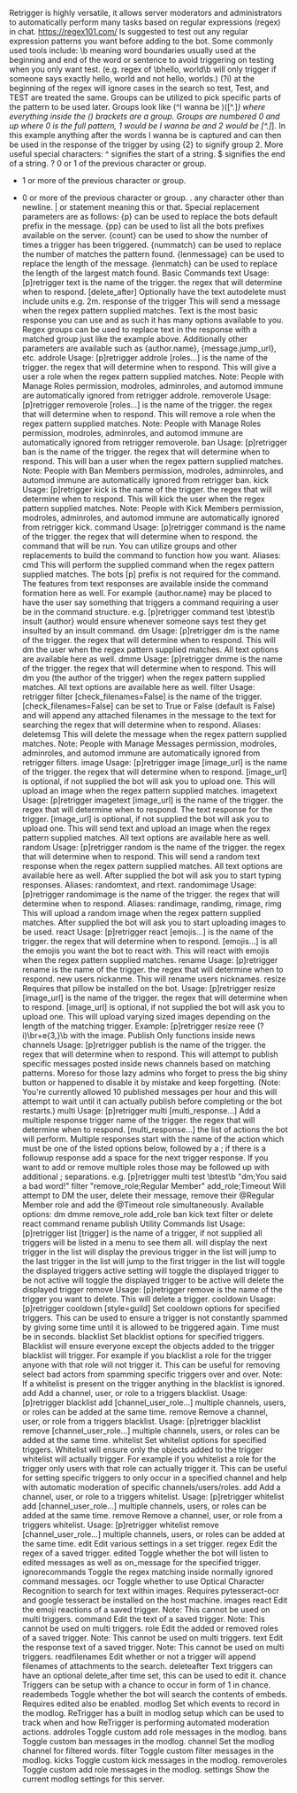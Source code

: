 Retrigger is highly versatile, it allows server moderators and administrators to automatically perform many tasks based on regular expressions (regex) in chat. https://regex101.com/ Is suggested to test out any regular expression patterns you want before adding to the bot. Some commonly used tools include:
\b meaning word boundaries usually used at the beginning and end of the word or sentence to avoid triggering on testing when you only want test. (e.g. regex of \bhello, world\b will only trigger if someone says exactly hello, world and not hello, worlds.)
(?i) at the beginning of the regex will ignore cases in the search so test, Test, and TEST are treated the same.
Groups can be utilized to pick specific parts of the pattern to be used later. Groups look like (^I wanna be )([^.]*) where everything inside the () brackets are a group. Groups are numbered 0 and up where 0 is the full pattern, 1 would be I wanna be and 2 would be [^.]*]. In this example anything after the words I wanna be is captured and can then be used in the response of the trigger by using {2} to signify group 2.
More useful special characters:
^ signifies the start of a string.
$ signifies the end of a string.
? 0 or 1 of the previous character or group.
+ 1 or more of the previous character or group.
* 0 or more of the previous character or group.
. any character other than newline.
| or statement meaning this or that.
Special replacement parameters are as follows:
{p} can be used to replace the bots default prefix in the message.
{pp} can be used to list all the bots prefixes available on the server.
{count} can be used to show the number of times a trigger has been triggered.
{nummatch} can be used to replace the number of matches the pattern found.
{lenmessage} can be used to replace the length of the message.
{lenmatch} can be used to replace the length of the largest match found.
Basic Commands
text
Usage: [p]retrigger text <name> <regex> <text>
<name> is the name of the trigger.
<regex> the regex that will determine when to respond.
[delete_after] Optionally have the text autodelete must include units e.g. 2m.
<text> response of the trigger This will send a message when the regex pattern supplied matches. Text is the most basic response you can use and as such it has many options available to you. Regex groups can be used to replace text in the response with a matched group just like the example above. Additionally other parameters are available such as {author.name}, {message.jump_url}, etc.
addrole
Usage: [p]retrigger addrole <name> <regex> [roles...]
<name> is the name of the trigger.
<regex> the regex that will determine when to respond. This will give a user a role when the regex pattern supplied matches. 
Note: People with Manage Roles permission, modroles, adminroles, and automod immune are automatically ignored from retrigger addrole.
removerole
Usage: [p]retrigger removerole <name> <regex> [roles...]
<name> is the name of the trigger.
<regex> the regex that will determine when to respond. This will remove a role when the regex pattern supplied matches. 
Note: People with Manage Roles permission, modroles, adminroles, and automod immune are automatically ignored from retrigger removerole.
ban
Usage: [p]retrigger ban <name> <regex>
<name> is the name of the trigger.
<regex> the regex that will determine when to respond. This will ban a user when the regex pattern supplied matches. 
Note: People with Ban Members permission, modroles, adminroles, and automod immune are automatically ignored from retrigger ban.
kick
Usage: [p]retrigger kick <name> <regex>
<name> is the name of the trigger.
<regex> the regex that will determine when to respond. This will kick the user when the regex pattern supplied matches. 
Note: People with Kick Members permission, modroles, adminroles, and automod immune are automatically ignored from retrigger kick.
command
Usage: [p]retrigger command <name> <regex> <command>
<name> is the name of the trigger.
<regex> the regex that will determine when to respond.
<command> the command that will be run. You can utilize <text> groups and other replacements to build the command to function how you want.
Aliases: cmd This will perform the supplied command when the regex pattern supplied matches. The bots [p] prefix is not required for the command. The features from text responses are available inside the command formation here as well. For example {author.name} may be placed to have the user say something that triggers a command requiring a user be in the command structure. e.g. [p]retrigger command test \btest\b insult {author} would ensure whenever someone says test they get insulted by an insult command.
dm
Usage: [p]retrigger dm <name> <regex> <text>
<name> is the name of the trigger.
<regex> the regex that will determine when to respond.
This will dm the user when the regex pattern supplied matches. All text options are available here as well.
dmme
Usage: [p]retrigger dmme <name> <regex> <text>
<name> is the name of the trigger.
<regex> the regex that will determine when to respond. This will dm you (the author of the trigger) when the regex pattern supplied matches. All text options are available here as well.
filter
Usage: retrigger filter <name> [check_filenames=False] <regex>
<name> is the name of the trigger. [check_filenames=False] can be set to True or False (default is False) and will append any attached filenames in the message to the text for searching
<regex> the regex that will determine when to respond.
Aliases: deletemsg This will delete the message when the regex pattern supplied matches. 
Note: People with Manage Messages permission, modroles, adminroles, and automod immune are automatically ignored from retrigger filters.
image
Usage: [p]retrigger image <name> <regex> [image_url]
<name> is the name of the trigger.
<regex> the regex that will determine when to respond.
[image_url] is optional, if not supplied the bot will ask you to upload one.
This will upload an image when the regex pattern supplied matches.
imagetext
Usage: [p]retrigger imagetext <name> <regex> <text> [image_url]
<name> is the name of the trigger.
<regex> the regex that will determine when to respond.
<text> The text response for the trigger.
[image_url] is optional, if not supplied the bot will ask you to upload one.
This will send text and upload an image when the regex pattern supplied matches. All text options are available here as well.
random
Usage: [p]retrigger random <name> <regex>
<name> is the name of the trigger.
<regex> the regex that will determine when to respond. This will send a random text response when the regex pattern supplied matches. All text options are available here as well. After supplied the bot will ask you to start typing responses.
Aliases: randomtext, and rtext.
randomimage
Usage: [p]retrigger randomimage <name> <regex>
<name> is the name of the trigger.
<regex> the regex that will determine when to respond.
Aliases: randimage, randimg, rimage, rimg This will upload a random image when the regex pattern supplied matches. After supplied the bot will ask you to start uploading images to be used.
react
Usage: [p]retrigger react <name> <regex> [emojis...]
<name> is the name of the trigger.
<regex> the regex that will determine when to respond.
[emojis...] is all the emojis you want the bot to react with. This will react with emojis when the regex pattern supplied matches.
rename
Usage: [p]retrigger rename <name> <regex> <text>
<name> is the name of the trigger.
<regex> the regex that will determine when to respond.
<text> new users nickanme. This will rename users nicknames.
resize
Requires that pillow be installed on the bot. Usage: [p]retrigger resize <name> <regex> [image_url]
<name> is the name of the trigger.
<regex> the regex that will determine when to respond.
[image_url] is optional, if not supplied the bot will ask you to upload one. This will upload varying sized images depending on the length of the matching trigger. Example: [p]retrigger resize reee (?i)\br+e{3,}\b with the image.
Publish
Only functions inside news channels Usage: [p]retrigger publish <name> <regex>
<name> is the name of the trigger.
<regex> the regex that will determine when to respond. This will attempt to publish specific messages posted inside news channels based on matching patterns. Moreso for those lazy admins who forget to press the big shiny button or happened to disable it by mistake and keep forgetting. (Note: You're currently allowed 10 published messages per hour and this will attempt to wait until it can actually publish before completing or the bot restarts.)
multi
Usage: [p]retrigger multi <name> <regex> [multi_response...] Add a multiple response trigger
<name> name of the trigger.
<regex> the regex that will determine when to respond.
[multi_response...] the list of actions the bot will perform. Multiple responses start with the name of the action which must be one of the listed options below, followed by a ; if there is a followup response add a space for the next trigger response. If you want to add or remove multiple roles those may be followed up with additional ; separations. e.g. [p]retrigger multi test \btest\b "dm;You said a bad word!" filter "remove_role;Regular Member" add_role;Timeout Will attempt to DM the user, delete their message, remove their @Regular Member role and add the @Timeout role simultaneously. Available options:
dm
dmme
remove_role
add_role
ban
kick
text
filter or delete
react
command
rename
publish
Utility Commands
list
Usage: [p]retrigger list [trigger]
<trigger> is the name of a trigger, if not supplied all triggers will be listed in a menu to see them all.
 will display the next trigger in the list
 will display the previous trigger in the list
 will jump to the last trigger in the list
 will jump to the first trigger in the list
 will toggle the displayed triggers active setting
 will toggle the displayed trigger to be not active
 will toggle the displayed trigger to be active
 will delete the displayed trigger
remove
Usage: [p]retrigger remove <trigger>
<trigger> is the name of the trigger you want to delete. This will delete a trigger.
cooldown
Usage: [p]retrigger cooldown <trigger> <time> [style=guild] Set cooldown options for specified triggers. This can be used to ensure a trigger is not constantly spammed by giving some time until it is allowed to be triggered again. Time must be in seconds.
blacklist
Set blacklist options for specified triggers. Blacklist will ensure everyone except the objects added to the trigger blacklist will trigger. For example if you blacklist a role for the trigger anyone with that role will not trigger it. This can be useful for removing select bad actors from spamming specific triggers over and over. Note: If a whitelist is present on the trigger anything in the blacklist is ignored.
add Add a channel, user, or role to a triggers blacklist. Usage: [p]retrigger blacklist add <trigger> [channel_user_role...] multiple channels, users, or roles can be added at the same time.
remove Remove a channel, user, or role from a triggers blacklist. Usage: [p]retrigger blacklist remove <trigger> [channel_user_role...] multiple channels, users, or roles can be added at the same time.
whitelist
Set whitelist options for specified triggers. Whitelist will ensure only the objects added to the trigger whitelist will actually trigger. For example if you whitelist a role for the trigger only users with that role can actually trigger it. This can be useful for setting specific triggers to only occur in a specified channel and help with automatic moderation of specific channels/users/roles.
add Add a channel, user, or role to a triggers whitelist. 
Usage: [p]retrigger whitelist add <trigger> [channel_user_role...] multiple channels, users, or roles can be added at the same time.
remove Remove a channel, user, or role from a triggers whitelist. Usage: [p]retrigger whitelist remove <trigger> [channel_user_role...] multiple channels, users, or roles can be added at the same time.
edit
Edit various settings in a set trigger.
regex Edit the regex of a saved trigger.
edited Toggle whether the bot will listen to edited messages as well as on_message for the specified trigger.
ignorecommands Toggle the regex matching inside normally ignored command messages.
ocr Toggle whether to use Optical Character Recognition to search for text within images. Requires pytesseract-ocr and google tesseract be installed on the host machine. images
react Edit the emoji reactions of a saved trigger. Note: This cannot be used on multi triggers.
command Edit the text of a saved trigger. Note: This cannot be used on multi triggers.
role Edit the added or removed roles of a saved trigger. Note: This cannot be used on multi triggers.
text Edit the response text of a saved trigger. Note: This cannot be used on multi triggers.
readfilenames Edit whether or not a trigger will append filenames of attachments to the search.
deleteafter Text triggers can have an optional delete_after time set, this can be used to edit it.
chance Triggers can be setup with a chance to occur in form of 1 in chance.
readembeds Toggle whether the bot will search the contents of embeds. Requires edited also be enabled.
modlog
Set which events to record in the modlog. ReTrigger has a built in modlog setup which can be used to track when and how ReTrigger is performing automated moderation actions.
addroles Toggle custom add role messages in the modlog.
bans Toggle custom ban messages in the modlog.
channel Set the modlog channel for filtered words.
filter Toggle custom filter messages in the modlog.
kicks Toggle custom kick messages in the modlog.
removeroles Toggle custom add role messages in the modlog.
settings Show the current modlog settings for this server.
